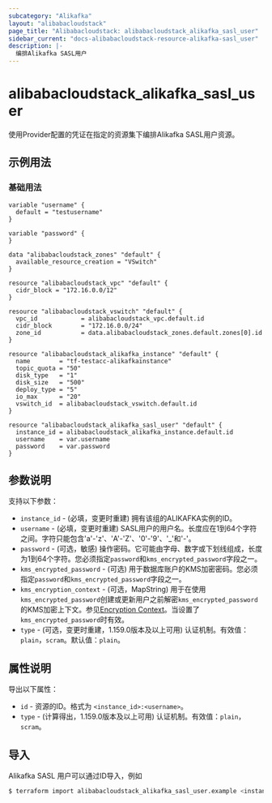 ```yaml
---
subcategory: "Alikafka"
layout: "alibabacloudstack"
page_title: "Alibabacloudstack: alibabacloudstack_alikafka_sasl_user"
sidebar_current: "docs-alibabacloudstack-resource-alikafka-sasl_user"
description: |-
  编排Alikafka SASL用户
---
```


# alibabacloudstack_alikafka_sasl_user

使用Provider配置的凭证在指定的资源集下编排Alikafka SASL用户资源。

## 示例用法

### 基础用法

```
variable "username" {
  default = "testusername"
}

variable "password" {
}

data "alibabacloudstack_zones" "default" {
  available_resource_creation = "VSwitch"
}

resource "alibabacloudstack_vpc" "default" {
  cidr_block = "172.16.0.0/12"
}

resource "alibabacloudstack_vswitch" "default" {
  vpc_id            = alibabacloudstack_vpc.default.id
  cidr_block        = "172.16.0.0/24"
  zone_id           = data.alibabacloudstack_zones.default.zones[0].id
}

resource "alibabacloudstack_alikafka_instance" "default" {
  name        = "tf-testacc-alikafkainstance"
  topic_quota = "50"
  disk_type   = "1"
  disk_size   = "500"
  deploy_type = "5"
  io_max      = "20"
  vswitch_id  = alibabacloudstack_vswitch.default.id
}

resource "alibabacloudstack_alikafka_sasl_user" "default" {
  instance_id = alibabacloudstack_alikafka_instance.default.id
  username    = var.username
  password    = var.password
}
```

## 参数说明

支持以下参数：

* `instance_id` - (必填，变更时重建) 拥有该组的ALIKAFKA实例的ID。
* `username` - (必填，变更时重建) SASL用户的用户名。长度应在1到64个字符之间。字符只能包含'a'-'z'、'A'-'Z'、'0'-'9'、'_'和'-'。
* `password` - (可选，敏感) 操作密码。它可能由字母、数字或下划线组成，长度为1到64个字符。您必须指定`password`和`kms_encrypted_password`字段之一。
* `kms_encrypted_password` - (可选) 用于数据库账户的KMS加密密码。您必须指定`password`和`kms_encrypted_password`字段之一。
* `kms_encryption_context` - (可选，MapString) 用于在使用`kms_encrypted_password`创建或更新用户之前解密`kms_encrypted_password`的KMS加密上下文。参见[Encryption Context](https://www.alibabacloud.com/help/doc-detail/42975.htm)。当设置了`kms_encrypted_password`时有效。
* `type` - (可选，变更时重建，1.159.0版本及以上可用) 认证机制。有效值：`plain`，`scram`。默认值：`plain`。

## 属性说明

导出以下属性：

* `id` - 资源的ID。格式为 `<instance_id>:<username>`。
* `type` - (计算得出，1.159.0版本及以上可用) 认证机制。有效值：`plain`，`scram`。

## 导入

Alikafka SASL 用户可以通过ID导入，例如

```bash
$ terraform import alibabacloudstack_alikafka_sasl_user.example <instance_id>:<username>
```